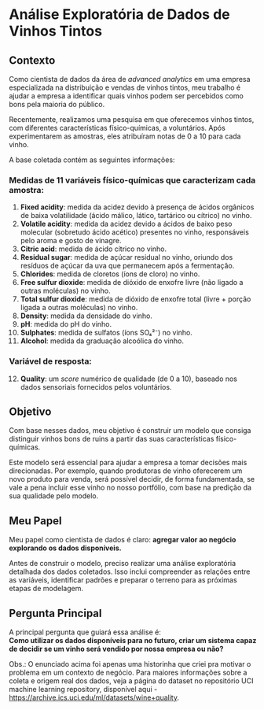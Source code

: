 # Análise Exploratória de Dados de Vinhos Tintos

## Contexto

Como cientista de dados da área de *advanced analytics* em uma empresa especializada na distribuição e vendas de vinhos tintos, meu trabalho é ajudar a empresa a identificar quais vinhos podem ser percebidos como bons pela maioria do público. 

Recentemente, realizamos uma pesquisa em que oferecemos vinhos tintos, com diferentes características físico-químicas, a voluntários. Após experimentarem as amostras, eles atribuíram notas de 0 a 10 para cada vinho. 

A base coletada contém as seguintes informações:

### Medidas de 11 variáveis físico-químicas que caracterizam cada amostra:
1. **Fixed acidity**: medida da acidez devido à presença de ácidos orgânicos de baixa volatilidade (ácido málico, lático, tartárico ou cítrico) no vinho.
2. **Volatile acidity**: medida da acidez devido a ácidos de baixo peso molecular (sobretudo ácido acético) presentes no vinho, responsáveis pelo aroma e gosto de vinagre.
3. **Citric acid**: medida de ácido cítrico no vinho.
4. **Residual sugar**: medida de açúcar residual no vinho, oriundo dos resíduos de açúcar da uva que permanecem após a fermentação.
5. **Chlorides**: medida de cloretos (íons de cloro) no vinho.
6. **Free sulfur dioxide**: medida de dióxido de enxofre livre (não ligado a outras moléculas) no vinho.
7. **Total sulfur dioxide**: medida de dióxido de enxofre total (livre + porção ligada a outras moléculas) no vinho.
8. **Density**: medida da densidade do vinho.
9. **pH**: medida do pH do vinho.
10. **Sulphates**: medida de sulfatos (íons SO₄²⁻) no vinho.
11. **Alcohol**: medida da graduação alcoólica do vinho.

### Variável de resposta:
12. **Quality**: um *score* numérico de qualidade (de 0 a 10), baseado nos dados sensoriais fornecidos pelos voluntários.

## Objetivo

Com base nesses dados, meu objetivo é construir um modelo que consiga distinguir vinhos bons de ruins a partir das suas características físico-químicas. 

Este modelo será essencial para ajudar a empresa a tomar decisões mais direcionadas. Por exemplo, quando produtoras de vinho oferecerem um novo produto para venda, será possível decidir, de forma fundamentada, se vale a pena incluir esse vinho no nosso portfólio, com base na predição da sua qualidade pelo modelo.

## Meu Papel

Meu papel como cientista de dados é claro: **agregar valor ao negócio explorando os dados disponíveis.**  

Antes de construir o modelo, preciso realizar uma análise exploratória detalhada dos dados coletados. Isso inclui compreender as relações entre as variáveis, identificar padrões e preparar o terreno para as próximas etapas de modelagem. 

## Pergunta Principal

A principal pergunta que guiará essa análise é:  
**Como utilizar os dados disponíveis para no futuro, criar um sistema capaz de decidir se um vinho será vendido por nossa empresa ou não?**

Obs.: O enunciado acima foi apenas uma historinha que criei pra motivar o problema em um contexto de negócio. Para maiores informações sobre a coleta e origem real dos dados, veja a página do dataset no repositório UCI machine learning repository, disponível aqui - https://archive.ics.uci.edu/ml/datasets/wine+quality.